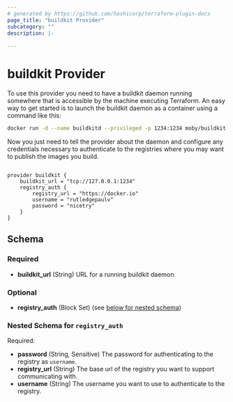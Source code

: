 ```yaml
---
# generated by https://github.com/hashicorp/terraform-plugin-docs
page_title: "buildkit Provider"
subcategory: ""
description: |-
  
---
```


# buildkit Provider

To use this provider you need to have a buildkit daemon running somewhere that is accessible
by the machine executing Terraform. An easy way to get started is to launch the buildkit daemon as
a container using a command like this:

```bash
docker run -d --name buildkitd --privileged -p 1234:1234 moby/buildkit:latest --addr tcp://0.0.0.0:1234 --debug
```

Now you just need to tell the provider about the daemon and configure any credentials necessary to authenticate
to the registries where you may want to publish the images you build.

```hcl

provider buildkit {
    buildkit_url = "tcp://127.0.0.1:1234"
    registry_auth {
        registry_url = "https://docker.io"
        username = "rutledgepaulv"
        password = "nicetry"
    }
}

```



<!-- schema generated by tfplugindocs -->
## Schema

### Required

- **buildkit_url** (String) URL for a running buildkit daemon.

### Optional

- **registry_auth** (Block Set) (see [below for nested schema](#nestedblock--registry_auth))

<a id="nestedblock--registry_auth"></a>
### Nested Schema for `registry_auth`

Required:

- **password** (String, Sensitive) The password for authenticating to the registry as `username`.
- **registry_url** (String) The base url of the registry you want to support communicating with.
- **username** (String) The username you want to use to authenticate to the registry.
